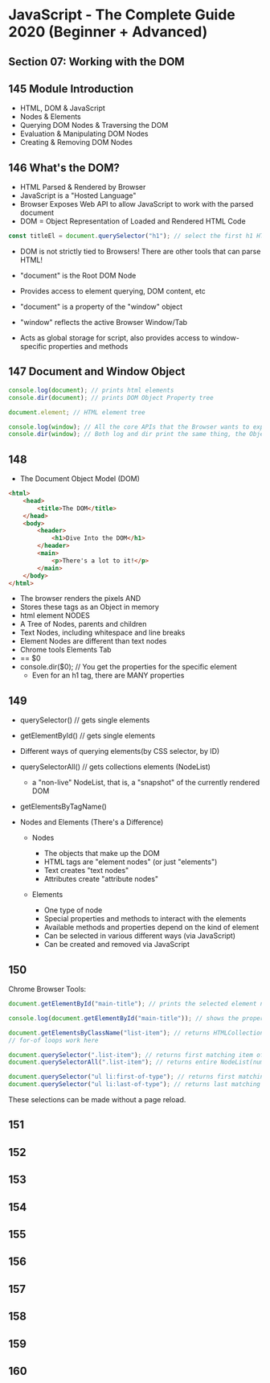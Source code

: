# JavaScript - The Complete Guide 2020 (Beginner + Advanced)

## Section 07: Working with the DOM

## 145 Module Introduction

- HTML, DOM & JavaScript
- Nodes & Elements
- Querying DOM Nodes & Traversing the DOM
- Evaluation & Manipulating DOM Nodes
- Creating & Removing DOM Nodes

## 146 What's the DOM?

- HTML Parsed & Rendered by Browser
- JavaScript is a "Hosted Language"
- Browser Exposes Web API to allow JavaScript to work with the parsed document
- DOM = Object Representation of Loaded and Rendered HTML Code

```javascript
const titleEl = document.querySelector("h1"); // select the first h1 HTML Element node
```

- DOM is not strictly tied to Browsers! There are other tools that can parse HTML!
- "document" is the Root DOM Node
- Provides access to element querying, DOM content, etc
- "document" is a property of the "window" object

- "window" reflects the active Browser Window/Tab
- Acts as global storage for script, also provides access to window-specific properties and methods

## 147 Document and Window Object

```javascript
console.log(document); // prints html elements
console.dir(document); // prints DOM Object Property tree

document.element; // HTML element tree

console.log(window); // All the core APIs that the Browser wants to expose to me
console.dir(window); // Both log and dir print the same thing, the Object Property tree
```

## 148

- The Document Object Model (DOM)

```html
<html>
	<head>
		<title>The DOM</title>
	</head>
	<body>
		<header>
			<h1>Dive Into the DOM</h1>
		</header>
		<main>
			<p>There's a lot to it!</p>
		</main>
	</body>
</html>
```

- The browser renders the pixels AND
- Stores these tags as an Object in memory
- html element NODES
- A Tree of Nodes, parents and children
- Text Nodes, including whitespace and line breaks
- Element Nodes are different than text nodes
- Chrome tools Elements Tab
- == \$0
- console.dir(\$0); // You get the properties for the specific element
  - Even for an h1 tag, there are MANY properties

## 149

- querySelector() // gets single elements
- getElementById() // gets single elements
- Different ways of querying elements(by CSS selector, by ID)

- querySelectorAll() // gets collections elements (NodeList)
  - a "non-live" NodeList, that is, a "snapshot" of the currently rendered DOM
- getElementsByTagName()

- Nodes and Elements (There's a Difference)

  - Nodes

    - The objects that make up the DOM
    - HTML tags are "element nodes" (or just "elements")
    - Text creates "text nodes"
    - Attributes create "attribute nodes"

  - Elements

    - One type of node
    - Special properties and methods to interact with the elements
    - Available methods and properties depend on the kind of element
    - Can be selected in various different ways (via JavaScript)
    - Can be created and removed via JavaScript

## 150

Chrome Browser Tools:

```javascript
document.getElementById("main-title"); // prints the selected element node

console.log(document.getElementById("main-title")); // shows the property list
```

```javascript
document.getElementsByClassName("list-item"); // returns HTMLCollection(number of elements in the collection)
// for-of loops work here

document.querySelector(".list-item"); // returns first matching item of NodeList
document.querySelectorAll(".list-item"); // returns entire NodeList(number of elements in the collection)

document.querySelector("ul li:first-of-type"); // returns first matching item of NodeList
document.querySelector("ul li:last-of-type"); // returns last matching item of NodeList
```

These selections can be made without a page reload.

## 151

## 152

## 153

## 154

## 155

## 156

## 157

## 158

## 159

## 160
